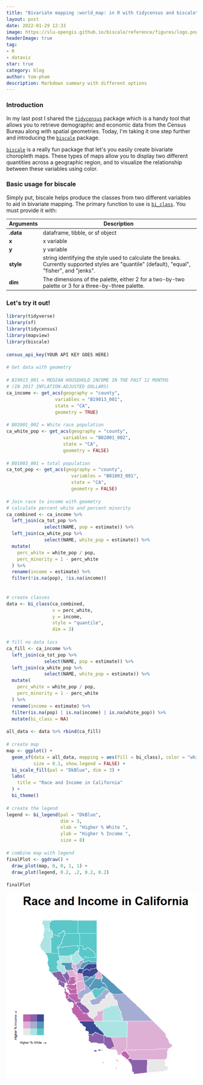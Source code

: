 ```yaml
---
title: "Bivariate mapping :world_map: in R with tidycensus and biscale"
layout: post
date: 2022-01-29 12:33
image: https://slu-opengis.github.io/biscale/reference/figures/logo.png
headerImage: true
tag:
- R
- dataviz
star: true
category: blog
author: tom-pham
description: Markdown summary with different options
---
```


### Introduction

In my last post I shared the [`tidycensus`](https://walker-data.com/tidycensus/index.html) 
package which is a handy tool that allows you to retrieve demographic and 
economic data from the Census Bureau along with spatial geometries. Today, I'm
taking it one step further and introducing the 
[`biscale`](https://slu-opengis.github.io/biscale/articles/biscale.html) package.

[`biscale`](https://slu-opengis.github.io/biscale/articles/biscale.html) is a 
really fun package that let's you easily create bivariate choropleth 
maps. These types of maps allow you to display two different quantities across a 
geographic region, and to visualize the relationship between these variables
using color.

### Basic usage for biscale

Simply put, biscale helps produce the classes from two different variables to 
aid in bivariate mapping. The primary function to use is 
[`bi_class`](https://slu-opengis.github.io/biscale/reference/bi_class.html). You 
must provide it with:

| Arguments | Description |
|---|---|
| **.data** | dataframe, tibble, or sf object |
| **x** | x variable |
| **y** | y variable |
| **style** | string identifying the style used to calculate the breaks. Currently supported styles are "quantile" (default), "equal", "fisher", and "jenks".  |
| **dim** | The dimensions of the palette, either 2 for a two-by-two palette or 3 for a three-by-three palette. |                                          |

### Let's try it out!

```r
library(tidyverse)
library(sf)
library(tidycensus)
library(mapview)
library(biscale)

census_api_key(YOUR API KEY GOES HERE)

# Get data with geometry

# B19013_001 = MEDIAN HOUSEHOLD INCOME IN THE PAST 12 MONTHS 
# (IN 2017 INFLATION-ADJUSTED DOLLARS)
ca_income <- get_acs(geography = "county",
                  variables = "B19013_001",
                  state = "CA",
                  geometry = TRUE)

# B02001_002 = White race population
ca_white_pop <- get_acs(geography = "county",
                     variables = "B02001_002",
                     state = "CA",
                     geometry = FALSE)

# B01003_001 = total population
ca_tot_pop <- get_acs(geography = "county",
                        variables = "B01003_001",
                        state = "CA",
                        geometry = FALSE)

# Join race to income with geometry
# calculate percent white and percent minority
ca_combined <- ca_income %>% 
  left_join(ca_tot_pop %>% 
              select(NAME, pop = estimate)) %>% 
  left_join(ca_white_pop %>% 
              select(NAME, white_pop = estimate)) %>% 
  mutate(
    perc_white = white_pop / pop,
    perc_minority = 1 - perc_white
  ) %>% 
  rename(income = estimate) %>%
  filter(!is.na(pop), !is.na(income))


# create classes
data <- bi_class(ca_combined, 
                 x = perc_white, 
                 y = income, 
                 style = "quantile", 
                 dim = 3)

# fill no data locs 
ca_fill <- ca_income %>% 
  left_join(ca_tot_pop %>% 
              select(NAME, pop = estimate)) %>% 
  left_join(ca_white_pop %>% 
              select(NAME, white_pop = estimate)) %>% 
  mutate(
    perc_white = white_pop / pop,
    perc_minority = 1 - perc_white
  ) %>% 
  rename(income = estimate) %>%
  filter(is.na(pop) | is.na(income) | is.na(white_pop)) %>% 
  mutate(bi_class = NA)

all_data <- data %>% rbind(ca_fill)

# create map
map <- ggplot() +
  geom_sf(data = all_data, mapping = aes(fill = bi_class), color = "white", 
          size = 0.1, show.legend = FALSE) +
  bi_scale_fill(pal = "DkBlue", dim = 3) +
  labs(
    title = "Race and Income in California"
  ) +
  bi_theme()

# create the legend
legend <- bi_legend(pal = "DkBlue",
                    dim = 3,
                    xlab = "Higher % White ",
                    ylab = "Higher % Income ",
                    size = 8)

# combine map with legend
finalPlot <- ggdraw() +
  draw_plot(map, 0, 0, 1, 1) +
  draw_plot(legend, 0.2, .2, 0.2, 0.2)

finalPlot
```
![](/assets/images/ca_bivariate_race_income_map.png)
